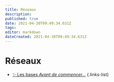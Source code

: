 ```yaml
---
title: Réseaux
description: 
published: true
date: 2021-04-30T09:49:34.631Z
tags: 
editor: markdown
dateCreated: 2021-04-30T09:49:34.631Z
---
```


# Réseaux
- [✨ Les bases *Avant de commencer...*](/Réseaux/Bases)
{.links-list}